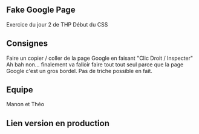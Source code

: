 ## Fake Google Page
Exercice du jour 2 de THP
Début du CSS

## Consignes
Faire un copier / coller de la page Google en faisant "Clic Droit / Inspecter"
Ah bah non... finalement va falloir faire tout tout seul parce que la page Google c'est un gros bordel. Pas de triche possible en fait.

## Equipe
Manon et Théo 

## Lien version en production
